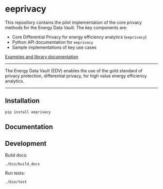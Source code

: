 eeprivacy
=========

This repository contains the pilot implementation of the core privacy methods for the Energy Data Vault. The key components are:

* Core Differential Privacy for energy efficiency analytics (`eeprivacy`)
* Python API documentation for `eeprivacy`
* Sample implementations of key use cases

[Examples and library documentation](https://openeemeter.github.io/eeprivacy/)

---

The Energy Data Vault (EDV) enables the use of the gold standard of privacy protection, differential privacy, for high value energy efficiency analytics. 

---

Installation
------------

	pip install eeprivacy


Documentation
-------------

Development
-----------

Build docs:

	./bin/build_docs

Run tests:
	
	./bin/test